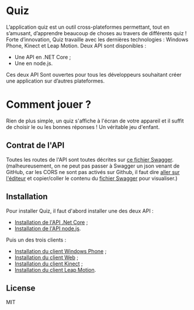 # Quiz

L’application quiz est un outil cross-plateformes permettant, tout en s’amusant, d’apprendre beaucoup de choses au travers de différents quiz ! 
Forte d’innovation, Quiz travaille avec les dernières technologies : Windows Phone, Kinect et Leap Motion. 
Deux API sont disponibles : 
- Une API en .NET Core ;
- Une en node.js.

Ces deux API Sont ouvertes pour tous les développeurs souhaitant créer une application sur d’autres plateformes. 

# Comment jouer ?
Rien de plus simple, un quiz s'affiche à l'écran de votre appareil et il suffit de choisir le ou les bonnes réponses ! Un véritable jeu d'enfant.

## Contrat de l'API
Toutes les routes de l'API sont toutes décrites sur [ce fichier Swagger].
(malheureusement, on ne peut pas passer à Swagger un json venant de GitHub, car les CORS ne sont pas activés sur Github, il faut dire [aller sur l'éditeur] et copier/coller le contenu du [fichier Swagger] pour visualiser.)

## Installation
Pour installer Quiz, il faut d'abord installer une des deux API :
- [Installation de l'API .Net Core] ;
- [Installation de l'API node.js].

Puis un des trois clients : 
- [Installation du client Windows Phone] ;
- [Installation du client Web] ;
- [Installation du client Kinect] ;
- [Installation du client Leap Motion].


License
----

MIT

   [aller sur l'éditeur]: <http://editor.swagger.io>
   [fichier Swagger]: <https://github.com/FlorianTDK/quiz/blob/master/swagger.json>
   [ce fichier Swagger]: <http://petstore.swagger.io/?url=https://github.com/FlorianTDK/quiz/blob/master/swagger.json>
   [Installation de l'API .Net Core]: <https://github.com/FlorianTDK/quiz/blob/master/api-core.net/install.md>
   [Installation de l'API node.js]: <https://github.com/FlorianTDK/quiz/blob/master/api-node.js/readme.md>
   [Installation du client Windows Phone]: <https://github.com/FlorianTDK/quiz/blob/master/WinPhone/install.md>
   [Installation du client Web]: <https://github.com/FlorianTDK/quiz/blob/master/web-client-core-asp.net/install.md>
   [Installation du client Kinect]: <https://github.com/FlorianTDK/quiz/blob/master/kinect-client/install.md>
   [Installation du client Leap Motion]: <https://github.com/FlorianTDK/quiz/blob/master/quizzLeapProject/install.md>
